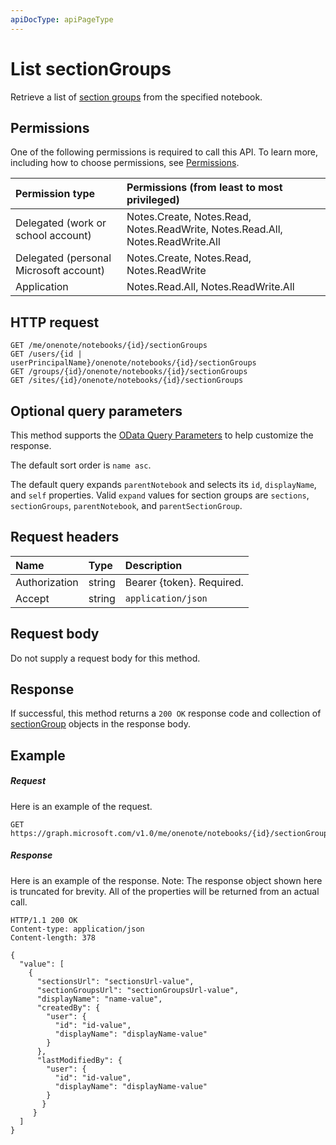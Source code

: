 ```yaml
---
apiDocType: apiPageType
---
```

# List sectionGroups

Retrieve a list of [section groups](../resources/sectiongroup.md) from the specified notebook.
## Permissions
One of the following permissions is required to call this API. To learn more, including how to choose permissions, see [Permissions](../../../concepts/permissions_reference.md).

|Permission type      | Permissions (from least to most privileged)              |
|:--------------------|:---------------------------------------------------------|
|Delegated (work or school account) | Notes.Create, Notes.Read, Notes.ReadWrite, Notes.Read.All, Notes.ReadWrite.All    |
|Delegated (personal Microsoft account) | Notes.Create, Notes.Read, Notes.ReadWrite    |
|Application | Notes.Read.All, Notes.ReadWrite.All |

## HTTP request
<!-- { "blockType": "ignored" } -->
```http
GET /me/onenote/notebooks/{id}/sectionGroups
GET /users/{id | userPrincipalName}/onenote/notebooks/{id}/sectionGroups
GET /groups/{id}/onenote/notebooks/{id}/sectionGroups
GET /sites/{id}/onenote/notebooks/{id}/sectionGroups
```
## Optional query parameters
This method supports the [OData Query Parameters](https://developer.microsoft.com/graph/docs/concepts/query_parameters) to help customize the response.

The default sort order is `name asc`.

The default query expands `parentNotebook` and selects its `id`, `displayName`, and `self` properties. Valid `expand` values for section groups are `sections`, `sectionGroups`, `parentNotebook`, and `parentSectionGroup`.

## Request headers
| Name       | Type | Description|
|:-----------|:------|:----------|
| Authorization  | string  | Bearer {token}. Required. |
| Accept | string | `application/json` |

## Request body
Do not supply a request body for this method.

## Response

If successful, this method returns a `200 OK` response code and collection of [sectionGroup](../resources/sectiongroup.md) objects in the response body.
## Example
##### Request
Here is an example of the request.
<!-- {
  "blockType": "request",
  "name": "get_sectiongroups"
}-->
```http
GET https://graph.microsoft.com/v1.0/me/onenote/notebooks/{id}/sectionGroups
```
##### Response
Here is an example of the response. Note: The response object shown here is truncated for brevity. All of the properties will be returned from an actual call.
<!-- {
  "blockType": "response",
  "truncated": true,
  "@odata.type": "microsoft.graph.sectionGroup",
  "isCollection": true
} -->
```http
HTTP/1.1 200 OK
Content-type: application/json
Content-length: 378

{
  "value": [
    {
      "sectionsUrl": "sectionsUrl-value",
      "sectionGroupsUrl": "sectionGroupsUrl-value",
      "displayName": "name-value",
      "createdBy": {
        "user": {
          "id": "id-value",
          "displayName": "displayName-value"
        }
      },
      "lastModifiedBy": {
        "user": {
          "id": "id-value",
          "displayName": "displayName-value"
        }
       }
     }
  ]
}
```

<!-- uuid: 8fcb5dbc-d5aa-4681-8e31-b001d5168d79
2015-10-25 14:57:30 UTC -->
<!-- {
  "type": "#page.annotation",
  "description": "List sectionGroups",
  "keywords": "",
  "section": "documentation",
  "tocPath": ""
}-->
